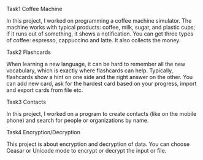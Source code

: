 Task1
Coffee Machine

In this project, I worked on programming a coffee machine simulator. The machine works with typical products: coffee, milk, sugar, and plastic cups; if it runs out of something, it shows a notification. You can get three types of coffee: espresso, cappuccino and latte. It also collects the money.

Task2
Flashcards

When learning a new language, it can be hard to remember all the new vocabulary, which is exactly where flashcards can help. Typically, flashcards show a hint on one side and the right answer on the other. You can add new card, ask for the hardest card based on your progress, import and export cards from file etc.

Task3
Contacts

In this project, I worked on a program to create contacts (like on the mobile phone) and search for people or organizations by name.

Task4
Encryption/Decryption

This project is about encryption and decryption of data. You can choose Ceasar or Unicode mode to encrypt or decrypt the input or file.
